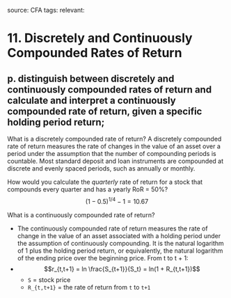 source: CFA
tags: 
relevant: 

# 11. Discretely and Continuously Compounded Rates of Return

## p. distinguish between discretely and continuously compounded rates of return and calculate and interpret a continuously compounded rate of return, given a specific holding period return;

What is a discretely compounded rate of return?
A discretely compounded rate of return measures the rate of changes in the value of an asset over a period under the assumption that the number of compounding periods is countable. Most standard deposit and loan instruments are compounded at discrete and evenly spaced periods, such as annually or monthly. 

How would you calculate the _quarterly_ rate of return for a stock that compounds every quarter and has a yearly RoR = 50%?
$$(1 - 0.5)^{1/4} - 1 = 10.67%$$

What is a continuously compounded rate of return?
- The continuously compounded rate of return measures the rate of change in the value of an asset associated with a holding period under the assumption of continuously compounding. It is the natural logarithm of 1 plus the holding period return, or equivalently, the natural logarithm of the ending price over the beginning price. From t to t + 1:
- $$r_{t,t+1} = ln \frac{S_{t+1}}{S_t} = ln(1 + R_{t,t+1})$$
	- `S` = stock price
	- `R_{t,t+1}` = the rate of return from `t` to `t+1`


